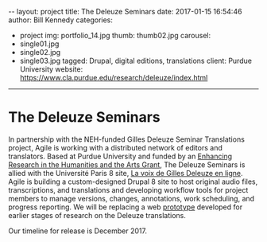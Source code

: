 --
layout: project
title:  The Deleuze Seminars
date:   2017-01-15 16:54:46
author: Bill Kennedy
categories:
- project
img: portfolio_14.jpg
thumb: thumb02.jpg
carousel:
- single01.jpg
- single02.jpg
- single03.jpg
tagged: Drupal, digital editions, translations 
client: Purdue University
website: https://www.cla.purdue.edu/research/deleuze/index.html
---
# The Deleuze Seminars

In partnership with the NEH-funded Gilles Deleuze Seminar Translations project, Agile is working with a distributed network of editors and translators. Based at Purdue University and funded by an [Enhancing Research in the Humanities and the Arts Grant][grant], The Deleuze Seminars is allied with the Université Paris 8 site, [La voix de Gilles Deleuze en ligne][voix]. Agile is building a custom-designed Drupal 8 site to host original audio files, transcriptions, and translations and developing workflow tools for project members to manage versions, changes, annotations, work scheduling, and progress reporting. We will be replacing a web [prototype][prototype] developed for earlier stages of research on the Deleuze translations.

Our timeline for release is December 2017.

[grant]: https://www.cla.purdue.edu/research/grantsupport/EnhancingResearch/index.html
[voix]: http://www2.univ-paris8.fr/deleuze/
[prototype]: https://www.cla.purdue.edu/research/deleuze/index.html
 
